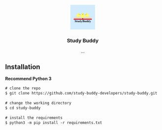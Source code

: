 <!-- PROJECT LOGO -->
<br />
<div align="center">
  <a href="https://github.com/othneildrew/Best-README-Template">
    <img src="/assets/Updated_logo_design_6.jpg" alt="Logo" width="80" height="80">
  </a>

  <h3 align="center">Study Buddy</h3>

  <p align="center">
    ...
    <br />

  </p>
</div>

## Installation

**Recommend Python 3**

```console
# clone the repo
$ git clone https://github.com/study-buddy-developers/study-buddy.git

# change the working directory
$ cd study-buddy

# install the requirements
$ python3 -m pip install -r requirements.txt
```

